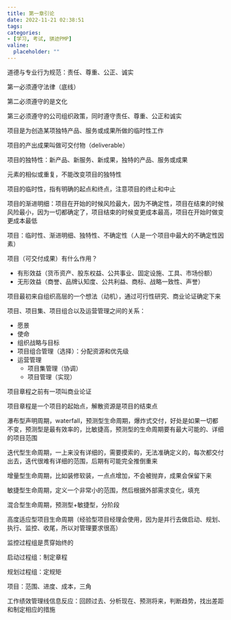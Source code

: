 ```yaml
---
title: 第一章引论
date: 2022-11-21 02:38:51
tags:
categories:
- [学习, 考试, 骐迹PMP]
valine:
  placeholder: ""
---
```


道德与专业行为规范：责任、尊重、公正、诚实

第一必须遵守法律（底线）

第二必须遵守的是文化

第三必须遵守的公司组织政策，同时遵守责任、尊重、公正和诚实

项目是为创造某项独特产品、服务或成果所做的临时性工作

项目的产出成果叫做可交付物（deliverable）

项目的独特性：新产品、新服务、新成果，独特的产品、服务或成果

元素的相似或重复，不能改变项目的独特性

项目的临时性，指有明确的起点和终点，注意项目的终止和中止

项目的渐进明细：项目在开始的时候风险最大，因为不确定性，项目在结束的时候风险最小，因为一切都确定了，项目结束的时候变更成本最高，项目在开始时做变更成本最低

项目：临时性、渐进明细、独特性、不确定性（人是一个项目中最大的不确定性因素）

项目（可交付成果）有什么作用？ 
- 有形效益（货币资产、股东权益、公共事业、固定设施、工具、市场份额）
- 无形效益（商誉、品牌认知度、公共利益、商标、战略一致性、声誉）

项目最初来自组织高层的一个想法（动机），通过可行性研究、商业论证确定下来

项目、项目集、项目组合以及运营管理之间的关系：
- 愿景
- 使命
- 组织战略与目标
- 项目组合管理（选择）：分配资源和优先级
- 运营管理
  - 项目集管理（协调）
  - 项目管理（实现）

项目章程之前有一项叫商业论证

项目章程是一个项目的起始点，解散资源是项目的结束点

瀑布型声明周期，waterfall，预测型生命周期，爆炸式交付，好处是如果一切都不变，预测型是最有效率的，比敏捷高，预测型的生命周期要有最大可能的、详细的项目范围

迭代型生命周期，一上来没有详细的，需要摸索的，无法准确定义的，每次都交付出去，迭代很难有详细的范围，后期有可能完全推倒重来

增量型生命周期，比如装修软装，一点点增加，不会被抛弃，成果会保留下来

敏捷型生命周期，定义一个非常小的范围，然后根据外部需求变化，填充

混合型生命周期，预测型+敏捷型，分阶段

高度适应型项目生命周期（经验型项目经理会使用，因为是并行去做启动、规划、执行、监控、收尾，所以对管理要求很高）

监控过程组是贯穿始终的

启动过程组：制定章程

规划过程组：定规矩

项目：范围、进度、成本，三角

工作绩效管理线信息反应：回顾过去、分析现在、预测将来，判断趋势，找出差距和制定相应的措施


